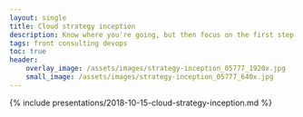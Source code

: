 ```yaml
---
layout: single
title: Cloud strategy inception
description: Know where you're going, but then focus on the first step not the destination.
tags: front consulting devops
toc: true
header:
    overlay_image: /assets/images/strategy-inception_05777_1920x.jpg
    small_image: /assets/images/strategy-inception_05777_640x.jpg
---
```


{% include presentations/2018-10-15-cloud-strategy-inception.md %}
